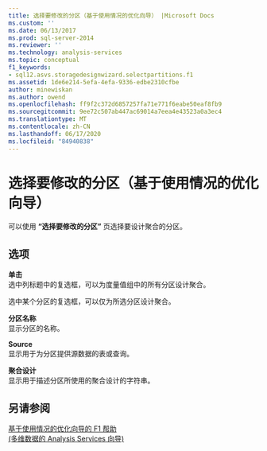 ```yaml
---
title: 选择要修改的分区（基于使用情况的优化向导） |Microsoft Docs
ms.custom: ''
ms.date: 06/13/2017
ms.prod: sql-server-2014
ms.reviewer: ''
ms.technology: analysis-services
ms.topic: conceptual
f1_keywords:
- sql12.asvs.storagedesignwizard.selectpartitions.f1
ms.assetid: 1de6e214-5efa-4efa-9336-edbe2310cfbe
author: minewiskan
ms.author: owend
ms.openlocfilehash: ff9f2c372d6857257fa71e771f6eabe50eaf8fb9
ms.sourcegitcommit: 9ee72c507ab447ac69014a7eea4e43523a0a3ec4
ms.translationtype: MT
ms.contentlocale: zh-CN
ms.lasthandoff: 06/17/2020
ms.locfileid: "84940838"
---
```

# <a name="select-partitions-to-modify-usage-based-optimization-wizard"></a>选择要修改的分区（基于使用情况的优化向导）
  可以使用 **“选择要修改的分区”** 页选择要设计聚合的分区。  
  
## <a name="options"></a>选项  
 **单击**  
 选中列标题中的复选框，可以为度量值组中的所有分区设计聚合。  
  
 选中某个分区的复选框，可以仅为所选分区设计聚合。  
  
 **分区名称**  
 显示分区的名称。  
  
 **Source**  
 显示用于为分区提供源数据的表或查询。  
  
 **聚合设计**  
 显示用于描述分区所使用的聚合设计的字符串。  
  
## <a name="see-also"></a>另请参阅  
 [基于使用情况的优化向导的 F1 帮助](usage-based-optimization-wizard-f1-help.md)   
 [&#40;多维数据的 Analysis Services 向导&#41;](analysis-services-wizards-multidimensional-data.md)  
  
  
